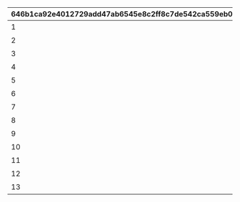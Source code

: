 |646b1ca92e4012729add47ab6545e8c2ff8c7de542ca559eb06669a642f551ce|7980d741846387ff5c29180182ffc50620ac17a06467862382651d0cd03f633b|441988687dbaa6662a37a020c6cf6878e5e05c47c0cc8ec415fdabf91c8b7351|fdca464bc16ffbc37cfbbf85fd9428f925e10d454c822ead4a32e8f4784285de|269009fb25e5573c0e7666fe99cd21f7db92fb81e1f7de73e35e16c8773c10f7|8658c9cbb40277201562e74ae5e70e17a32011e0d995ed02d1ea345ec5b5f5f2|dd129e46f298af1c5b43b0a6bba1e6b91cc69fdde6bf70b26a85e0ac3b2e54c9|f862f1460bbbb6f5c266434ab5a579c989fa07834cde8e412aa4193822ec59d2|e8672556feb4ca33dd0dc25f605c44c0ef1ff1c4815f9ed5c9e628c7b548478b|db5a91426b6e18cbfbc40045a96d19b802ed5674a18e124d507235e58323d820|8ec5b26cfdb211bc9939e169dd95aec1d2fd8af4e704874926cc3a2787baab33|c7fc416ea6ad572c546ea11be4c35d3a90155c99dcb49b6aaa6af2adcacbbcb5|c0d830c562dc690ea4e629a0aa28d83fabbd7f51d31345a0761c3ae17aa4fc33|36d0da85e7c0752d7b8143876203a6d5477b8a818c39033f15cb2bc94260086d|42daea98965a5a74c20519f4e92b016d3506bd498a532874b2187868b892486c|821dd27fe49d8e9f94edd2ee6dc2dcfd2db03398f1f3bda113594268dd5fc911|927e7645e7c7dc5e00eaf3df78d447fda5c8cb915d1e3f357cf97a41dd529199|de3c03e3580751d4bb9365970ca4014dceebdbf6238adb67413b965ec4c101b3|
| --- | --- | --- | --- | --- | --- | --- | --- | --- | --- | --- | --- | --- | --- | --- | --- | --- | --- |
|1|0|累計スコアを10000pt 獲得しよう|0|0|0|10000|100000|12|0|0|0|0|0|0|94002|0|0|
|2|0|累計スコアを20000pt 獲得しよう|0|0|0|20000|50|8|0|0|0|0|0|0|91002|0|0|
|3|0|累計スコアを30000pt 獲得しよう|0|0|0|30000|100000|12|0|0|0|0|0|0|94002|0|0|
|4|0|累計スコアを50000pt 獲得しよう|0|0|0|50000|50|8|0|0|0|0|0|0|91002|0|0|
|5|0|累計スコアを80000pt 獲得しよう|0|0|0|80000|100000|12|0|0|0|0|0|0|94002|0|0|
|6|0|累計スコアを100000pt 獲得しよう|0|0|0|100000|100000|12|0|0|0|0|0|0|94002|0|0|
|7|0|累計スコアを120000pt 獲得しよう|0|0|0|120000|100|8|0|0|0|0|0|0|91002|0|0|
|8|0|累計スコアを150000pt 獲得しよう|0|0|0|150000|200000|12|0|0|0|0|0|0|94002|0|0|
|9|0|累計スコアを200000pt 獲得しよう|0|0|0|200000|200000|12|0|0|0|0|0|0|94002|0|0|
|10|0|累計スコアを250000pt 獲得しよう|0|0|0|250000|100|8|0|0|0|0|0|0|91002|0|0|
|11|0|累計スコアを300000pt 獲得しよう|0|0|0|300000|200000|12|0|0|0|0|0|0|94002|0|0|
|12|0|累計スコアを350000pt 獲得しよう|0|0|0|350000|200000|12|0|0|0|0|0|0|94002|0|0|
|13|0|累計スコアを400000pt 獲得しよう|0|0|0|400000|100|8|0|0|0|0|0|0|91002|0|0|